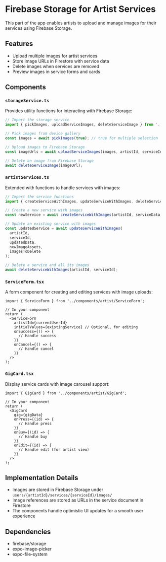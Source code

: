 # Firebase Storage for Artist Services

This part of the app enables artists to upload and manage images for their services using Firebase Storage.

## Features

- Upload multiple images for artist services
- Store image URLs in Firestore with service data
- Delete images when services are removed
- Preview images in service forms and cards

## Components

### `storageService.ts`

Provides utility functions for interacting with Firebase Storage:

```typescript
// Import the storage service
import { pickImages, uploadServiceImages, deleteServiceImage } from '../firebase/storageService';

// Pick images from device gallery
const images = await pickImages(true); // true for multiple selection

// Upload images to Firebase Storage
const imageUrls = await uploadServiceImages(images, artistId, serviceId);

// Delete an image from Firebase Storage
await deleteServiceImage(imageUrl);
```

### `artistServices.ts`

Extended with functions to handle services with images:

```typescript
// Import the service functions
import { createServiceWithImages, updateServiceWithImages, deleteServiceWithImages } from '../firebase/artistServices';

// Create a new service with images
const newService = await createServiceWithImages(artistId, serviceData, imageAssets);

// Update an existing service with images
const updatedService = await updateServiceWithImages(
  artistId,
  serviceId,
  updatedData,
  newImageAssets,
  imagesToDelete
);

// Delete a service and all its images
await deleteServiceWithImages(artistId, serviceId);
```

### `ServiceForm.tsx`

A form component for creating and editing services with image uploads:

```tsx
import { ServiceForm } from '../components/artist/ServiceForm';

// In your component
return (
  <ServiceForm
    artistId={currentUserId}
    initialValues={existingService} // Optional, for editing
    onSuccess={() => {
      // Handle success
    }}
    onCancel={() => {
      // Handle cancel
    }}
  />
);
```

### `GigCard.tsx`

Display service cards with image carousel support:

```tsx
import { GigCard } from '../components/artist/GigCard';

// In your component
return (
  <GigCard
    gig={gigData}
    onPress={(id) => {
      // Handle press
    }}
    onBuy={(id) => {
      // Handle buy
    }}
    onEdit={(id) => {
      // Handle edit (for artist view)
    }}
  />
);
```

## Implementation Details

- Images are stored in Firebase Storage under `users/{artistId}/services/{serviceId}/images/`
- Image references are stored as URLs in the service document in Firestore
- The components handle optimistic UI updates for a smooth user experience

## Dependencies

- firebase/storage
- expo-image-picker
- expo-file-system
